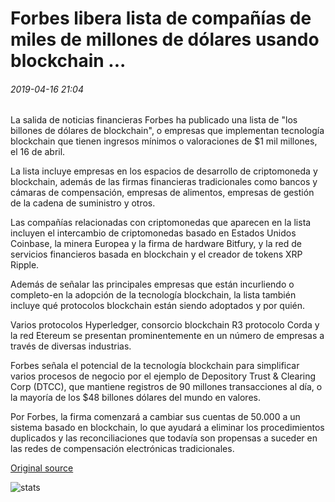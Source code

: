 # Forbes libera lista de compañías de miles de millones de dólares usando blockchain ...

###### 2019-04-16 21:04

La salida de noticias financieras Forbes ha publicado una lista de "los billones de dólares de blockchain", o empresas que implementan tecnología blockchain que tienen ingresos mínimos o valoraciones de $1 mil millones, el 16 de abril.

La lista incluye empresas en los espacios de desarrollo de criptomoneda y blockchain, además de las firmas financieras tradicionales como bancos y cámaras de compensación, empresas de alimentos, empresas de gestión de la cadena de suministro y otros.

Las compañías relacionadas con criptomonedas que aparecen en la lista incluyen el intercambio de criptomonedas basado en Estados Unidos Coinbase, la minera Europea y la firma de hardware Bitfury, y la red de servicios financieros basada en blockchain y el creador de tokens XRP Ripple.

Además de señalar las principales empresas que están incurliendo o completo-en la adopción de la tecnología blockchain, la lista también incluye qué protocolos blockchain están siendo adoptados y por quién.

Varios protocolos Hyperledger, consorcio blockchain R3 protocolo Corda y la red Etereum se presentan prominentemente en un número de empresas a través de diversas industrias.

Forbes señala el potencial de la tecnología blockchain para simplificar varios procesos de negocio por el ejemplo de Depository Trust & Clearing Corp (DTCC), que mantiene registros de 90 millones transacciones al día, o la mayoría de los $48 billones dólares del mundo en valores.

Por Forbes, la firma comenzará a cambiar sus cuentas de 50.000 a un sistema basado en blockchain, lo que ayudará a eliminar los procedimientos duplicados y las reconciliaciones que todavía son propensas a suceder en las redes de compensación electrónicas tradicionales.

[Original source](https://cointelegraph.com/news/forbes-releases-list-of-billion-dollar-companies-using-blockchain)

![stats](https://c.statcounter.com/11760860/0/a89fa40b/1/ "stats")